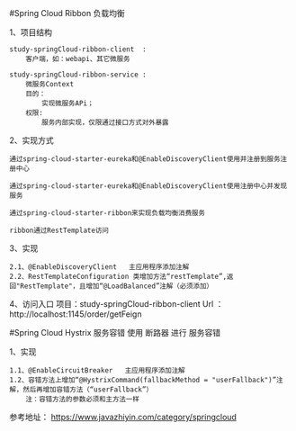 #Spring Cloud Ribbon
负载均衡

1、项目结构
    
    study-springCloud-ribbon-client  :
        客户端，如：webapi、其它微服务
    
    study-springCloud-ribbon-service :
        微服务Context
        目的：
            实现微服务APi；
        权限:
            服务内部实现，仅限通过接口方式对外暴露
    
2、实现方式

    通过spring-cloud-starter-eureka和@EnableDiscoveryClient使用并注册到服务注册中心
    
    通过spring-cloud-starter-eureka和@EnableDiscoveryClient使用注册中心并发现服务
    
    通过spring-cloud-starter-ribbon来实现负载均衡消费服务
    
    ribbon通过RestTemplate访问 

3、实现
    
    2.1、@EnableDiscoveryClient   主应用程序添加注解
    2.2、RestTemplateConfiguration 类增加方法“restTemplate”,返回"RestTemplate"，且增加“@LoadBalanced”注解（必须添加）

4、访问入口
    项目：study-springCloud-ribbon-client
    Url ：http://localhost:1145/order/getFeign

#Spring Cloud Hystrix 服务容错
使用 断路器 进行 服务容错
    
1、实现
    
    1.1、@EnableCircuitBreaker   主应用程序添加注解
    1.2、容错方法上增加“@HystrixCommand(fallbackMethod = "userFallback")”注解，然后再增加容错方法（“userFallback”）
        注：容错方法的参数必须和主方法一样

参考地址：
    https://www.javazhiyin.com/category/springcloud